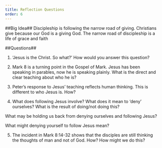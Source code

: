 ```yaml
---
title: Reflection Questions
order: 6
---
```


##Big Idea##
Discipleship is following the narrow road of giving. Christians give because our God is a giving God. The narrow road of discipleship is a life of grace and faith 

##Questions##
1. ‘Jesus is the Christ. So what?’ How would you answer this question?  

2. Mark 8 is a turning point in the Gospel of Mark. Jesus has been speaking in parables, now he is speaking plainly. What is the direct and clear teaching about who he is? 

3. Peter’s response to Jesus’ teaching reflects human thinking. This is different to who Jesus is. How? 

4. What does following Jesus involve? What does it mean to ‘deny’ ourselves? What is the result of doing/not doing this?  

 What may be holding us back from denying ourselves and following Jesus? 

 What might denying yourself to follow Jesus mean? 

5. The incident in Mark 8:14-32 shows that the disciples are still thinking the thoughts of man and not of God. How? How might we do this? 



